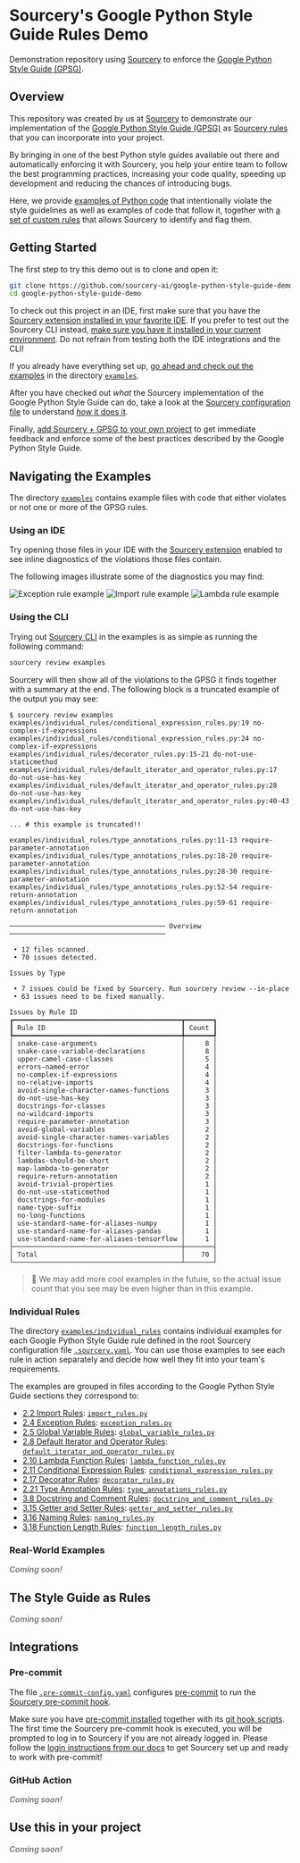 # Sourcery's Google Python Style Guide Rules Demo

Demonstration repository using [Sourcery](https://sourcery.ai/) to enforce the [Google Python Style Guide (GPSG)](https://docs.sourcery.ai/Reference/Custom-Rules/gpsg/).

## Overview

This repository was created by us at [Sourcery](https://sourcery.ai/) to demonstrate our implementation of the [Google Python Style Guide (GPSG)](https://sourcery.ai/blog/google-python-style-guide/) as [Sourcery rules](https://docs.sourcery.ai/Tutorials/Custom-Rules/) that you can incorporate into your project.

By bringing in one of the best Python style guides available out there and automatically enforcing it with Sourcery, you help your entire team to follow the best programming practices, increasing your code quality, speeding up development and reducing the chances of introducing bugs.

Here, we provide [examples of Python code](#navigating-the-examples) that intentionally violate the style guidelines as well as examples of code that follow it, together with [a set of custom rules](./.sourcery.yaml) that allows Sourcery to identify and flag them.

## Getting Started

The first step to try this demo out is to clone and open it:

```bash
git clone https://github.com/sourcery-ai/google-python-style-guide-demo.git
cd google-python-style-guide-demo
```

To check out this project in an IDE, first make sure that you have the [Sourcery extension installed in your favorite IDE](https://docs.sourcery.ai/Guides/Getting-Started/#ides). If you prefer to test out the Sourcery CLI instead, [make sure you have it installed in your current environment](https://docs.sourcery.ai/Guides/Getting-Started/Command-Line/). Do not refrain from testing both the IDE integrations and the CLI!

If you already have everything set up, [go ahead and check out the examples](#navigating-the-examples) in the directory [`examples`](./examples).

After you have checked out _what_ the Sourcery implementation of the Google Python Style Guide can do, take a look at the [Sourcery configuration file](./.sourcery.yaml) to understand [_how_ it does it](#the-style-guide-as-rules).

Finally, [add Sourcery + GPSG to your own project](#use-this-in-your-project) to get immediate feedback and enforce some of the best practices described by the Google Python Style Guide.

## Navigating the Examples

The directory [`examples`](./examples) contains example files with code that either violates or not one or more of the GPSG rules.

### Using an IDE

Try opening those files in your IDE with the [Sourcery extension](https://docs.sourcery.ai/Guides/Getting-Started/#ides) enabled to see inline diagnostics of the violations those files contain.

The following images illustrate some of the diagnostics you may find:

![Exception rule example](./docs/images/exception-rules-example.png)
![Import rule example](./docs/images/import-rules-example.png)
![Lambda rule example](./docs/images/lambda-function-example.png)

### Using the CLI

Trying out [Sourcery CLI](https://docs.sourcery.ai/Guides/Getting-Started/Command-Line/) in the examples is as simple as running the following command:

```bash
sourcery review examples
```

Sourcery will then show all of the violations to the GPSG it finds together with a summary at the end. The following block is a truncated example of the output you may see:
```
$ sourcery review examples
examples/individual_rules/conditional_expression_rules.py:19 no-complex-if-expressions
examples/individual_rules/conditional_expression_rules.py:24 no-complex-if-expressions
examples/individual_rules/decorator_rules.py:15-21 do-not-use-staticmethod
examples/individual_rules/default_iterator_and_operator_rules.py:17 do-not-use-has-key
examples/individual_rules/default_iterator_and_operator_rules.py:28 do-not-use-has-key
examples/individual_rules/default_iterator_and_operator_rules.py:40-43 do-not-use-has-key

... # this example is truncated!!

examples/individual_rules/type_annotations_rules.py:11-13 require-parameter-annotation
examples/individual_rules/type_annotations_rules.py:18-20 require-parameter-annotation
examples/individual_rules/type_annotations_rules.py:28-30 require-parameter-annotation
examples/individual_rules/type_annotations_rules.py:52-54 require-return-annotation
examples/individual_rules/type_annotations_rules.py:59-61 require-return-annotation

─────────────────────────────────────── Overview ───────────────────────────────────────

 • 12 files scanned.
 • 70 issues detected.

Issues by Type

 • 7 issues could be fixed by Sourcery. Run sourcery review --in-place
 • 63 issues need to be fixed manually.

Issues by Rule ID
┏━━━━━━━━━━━━━━━━━━━━━━━━━━━━━━━━━━━━━━━━━━┳━━━━━━━┓
┃ Rule ID                                  ┃ Count ┃
┡━━━━━━━━━━━━━━━━━━━━━━━━━━━━━━━━━━━━━━━━━━╇━━━━━━━┩
│ snake-case-arguments                     │     8 │
│ snake-case-variable-declarations         │     8 │
│ upper-camel-case-classes                 │     5 │
│ errors-named-error                       │     4 │
│ no-complex-if-expressions                │     4 │
│ no-relative-imports                      │     4 │
│ avoid-single-character-names-functions   │     3 │
│ do-not-use-has-key                       │     3 │
│ docstrings-for-classes                   │     3 │
│ no-wildcard-imports                      │     3 │
│ require-parameter-annotation             │     3 │
│ avoid-global-variables                   │     2 │
│ avoid-single-character-names-variables   │     2 │
│ docstrings-for-functions                 │     2 │
│ filter-lambda-to-generator               │     2 │
│ lambdas-should-be-short                  │     2 │
│ map-lambda-to-generator                  │     2 │
│ require-return-annotation                │     2 │
│ avoid-trivial-properties                 │     1 │
│ do-not-use-staticmethod                  │     1 │
│ docstrings-for-modules                   │     1 │
│ name-type-suffix                         │     1 │
│ no-long-functions                        │     1 │
│ use-standard-name-for-aliases-numpy      │     1 │
│ use-standard-name-for-aliases-pandas     │     1 │
│ use-standard-name-for-aliases-tensorflow │     1 │
├──────────────────────────────────────────┼───────┤
│ Total                                    │    70 │
└──────────────────────────────────────────┴───────┘
```

> 📝 We may add more cool examples in the future, so the actual issue count that you see
> may be even higher than in this example.

### Individual Rules

The directory [`examples/individual_rules`](./examples/individual_rules) contains individual examples for each Google Python Style Guide rule defined in the root Sourcery configuration file [`.sourcery.yaml`](./.sourcery.yaml). You can use those examples to see each rule in action separately and decide how well they fit into your team's requirements.

The examples are grouped in files according to the Google Python Style Guide sections they correspond to:

* [2.2 Import Rules](https://docs.sourcery.ai/Reference/Custom-Rules/gpsg/#22-import-rules): [`import_rules.py`](./examples/individual_rules/import_rules.py)
* [2.4 Exception Rules](https://docs.sourcery.ai/Reference/Custom-Rules/gpsg/#24-exception-rules): [`exception_rules.py`](./examples/individual_rules/exception_rules.py)
* [2.5 Global Variable Rules](https://docs.sourcery.ai/Reference/Custom-Rules/gpsg/#25-global-variable-rules): [`global_variable_rules.py`](./examples/individual_rules/global_variable_rules.py)
* [2.8 Default Iterator and Operator Rules](https://docs.sourcery.ai/Reference/Custom-Rules/gpsg/#28-default-iterator-and-operator-rules): [`default_iterator_and_operator_rules.py`](./examples/individual_rules/default_iterator_and_operator_rules.py)
* [2.10 Lambda Function Rules](https://docs.sourcery.ai/Reference/Custom-Rules/gpsg/#210-lambda-function-rules): [`lambda_function_rules.py`](./examples/individual_rules/lambda_function_rules.py)
* [2.11 Conditional Expression Rules](https://docs.sourcery.ai/Reference/Custom-Rules/gpsg/#211-conditional-expression-rules): [`conditional_expression_rules.py`](./examples/individual_rules/conditional_expression_rules.py)
* [2.17 Decorator Rules](https://docs.sourcery.ai/Reference/Custom-Rules/gpsg/#217-decorator-rules): [`decorator_rules.py`](./examples/individual_rules/decorator_rules.py)
* [2.21 Type Annotation Rules](https://docs.sourcery.ai/Reference/Custom-Rules/gpsg/#221-type-annotation-rules): [`type_annotations_rules.py`](./examples/individual_rules/type_annotations_rules.py)
* [3.8 Docstring and Comment Rules](https://docs.sourcery.ai/Reference/Custom-Rules/gpsg/#38-docstring-and-comment-rules): [`docstring_and_comment_rules.py`](./examples/individual_rules/docstring_and_comment_rules.py)
* [3.15 Getter and Setter Rules](https://docs.sourcery.ai/Reference/Custom-Rules/gpsg/#315-getter-and-setter-rules): [`getter_and_setter_rules.py`](./examples/individual_rules/getter_and_setter_rules.py)
* [3.16 Naming Rules](https://docs.sourcery.ai/Reference/Custom-Rules/gpsg/#316-naming-rules): [`naming_rules.py`](./examples/individual_rules/naming_rules.py)
* [3.18 Function Length Rules](https://docs.sourcery.ai/Reference/Custom-Rules/gpsg/#318-function-length-rules): [`function_length_rules.py`](./examples/individual_rules/function_length_rules.py)

### Real-World Examples

<!-- TODO: add this section -->
_**<span style="color:gray">Coming soon!</span>**_

## The Style Guide as Rules

<!-- 
	TODO: add this section.

	Explain briefly what the configuration file is, and what custom rules are, including
	links to the docs.
	This section should incentivize users to open the config file and change it.
	Add an example for a change that _we_ at Sourcery did: we allowed `__dunder__` 
	methods to not have docs, since we believe that they are "self-evident". Explain 
	this and show how people could do it.
-->
_**<span style="color:gray">Coming soon!</span>**_

## Integrations

### Pre-commit

The file [`.pre-commit-config.yaml`](./.pre-commit-config.yaml) configures [pre-commit](https://pre-commit.com/) to run the [Sourcery pre-commit hook](https://docs.sourcery.ai/Guides/Getting-Started/Command-Line/#pre-commit-hook).

Make sure you have [pre-commit installed](https://pre-commit.com/#install) together with its [git hook scripts](https://pre-commit.com/#3-install-the-git-hook-scripts). The first time the Sourcery pre-commit hook is executed, you will be prompted to log in to Sourcery if you are not already logged in. Please follow the [login instructions from our docs](https://docs.sourcery.ai/Guides/Getting-Started/Command-Line/#login) to get Sourcery set up and ready to work with pre-commit!

### GitHub Action

<!-- TODO: add this section -->
_**<span style="color:gray">Coming soon!</span>**_


## Use this in your project

<!-- TODO: add this section -->
_**<span style="color:gray">Coming soon!</span>**_
